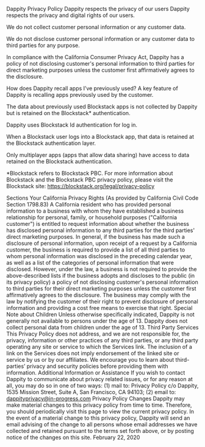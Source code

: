 Dappity Privacy Policy
Dappity respects the privacy of our users
Dappity respects the privacy and digital rights of our users. 

We do not collect customer personal information or any customer data.

 We do not disclose customer personal information or any customer data to third parties for any purpose.

In compliance with the California Consumer Privacy Act, Dappity has a policy of not disclosing customer's personal information to third parties for direct marketing purposes unless the customer first affirmatively agrees to the disclosure.

How does Dappity recall apps I’ve previously used?
A key feature of Dappity is recalling apps previously used by the customer.

The data about previously used Blockstack apps is not collected by Dappity but is retained on the Blockstack* authentication.

Dappity uses Blockstack Id authentication for log in.

When a Blockstack user logs into a Blockstack app, that data is retained at the Blockstack authentication layer.

Only multiplayer apps (apps that allow data sharing) have access to data retained on the Blockstack authentication.

*Blockstack refers to Blockstack PBC. For more information about Blockstack and the  Blockstack PBC privacy policy, please visit the Blockstack site: https://blockstack.org/legal/privacy-policy

Sections
Your California Privacy Rights (As provided by California Civil Code Section 1798.83)
A California resident who has provided personal information to a business with whom they have established a business relationship for personal, family, or household purposes ("California customer") is entitled to request information about whether the business has disclosed personal information to any third parties for the third parties' direct marketing purposes. 
In general, if the business has made such a disclosure of personal information, upon receipt of a request by a California customer, the business is required to provide a list of all third parties to whom personal information was disclosed in the preceding calendar year, as well as a list of the categories of personal information that were disclosed. 
However, under the law, a business is not required to provide the above-described lists if the business adopts and discloses to the public (in its privacy policy) a policy of not disclosing customer's personal information to third parties for their direct marketing purposes unless the customer first affirmatively agrees to the disclosure. The business may comply with the law by notifying the customer of their right to prevent disclosure of personal information and providing a cost free means to exercise that right.
Special Note about Children
Unless otherwise specifically indicated, Dappity is not  generally not available to persons under the age of 13. Dappity does not collect personal data from children under the age of 13. 
Third Party Services
This Privacy Policy does not address, and we are not responsible for, the privacy, information or other practices of any third parties, or any third party operating any site or service to which the Services link. The inclusion of a link on the Services does not imply endorsement of the linked site or service by us or by our affiliates. We encourage you to learn about third-parties’ privacy and security policies before providing them with information.
Additional Information or Assistance
If you wish to contact Dappity to communicate about privacy related issues, or for any reason at all, you may do so in one of two ways: (1) mail to: Privacy Policy c/o Dappity, 1535 Mission Street, Suite A, San Francisco, CA 94103; (2) email to: dappityprivacy@in-progress.com
Privacy Policy Changes
Dappity may make material changes to this privacy policy from time to time. Therefore, you should periodically visit this page to view the current privacy policy. In the event of a material change to this privacy policy, Dappity will send an email advising of the change to all persons whose email addresses we have collected and retained pursuant to the terms set forth above, or by posting notice of the changes on this site.
February 22, 2020

